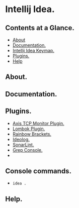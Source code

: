 # Intellij Idea.





## Contents at a Glance.
* [About](#about)
* [Documentation.](#documentation)
* [Intellij Idea Keymap.](intellij-idea-keymap.md)
* [Plugins.](#plugins)
* [Help](#help)





## About.





## Documentation.





## Plugins.
* [Axis TCP Monitor Plugin.]()
* [Lombok Plugin.]()
* [Rainbow Brackets.]()
* [Ideolog.]()
* [SonarLint.]()
* [Grep Console.]()
* []()





## Console commands.
* `idea .`





## Help.
